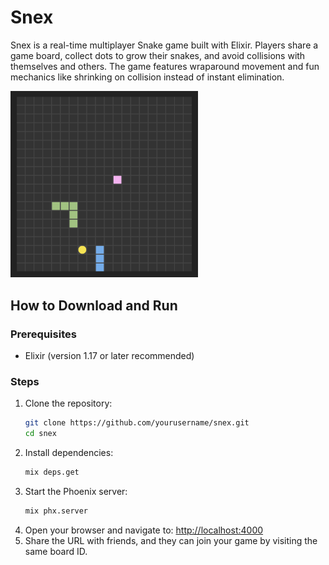 # Snex

Snex is a real-time multiplayer Snake game built with Elixir. Players share a game board, collect dots to grow their snakes, and avoid collisions with themselves and others. The game features wraparound movement and fun mechanics like shrinking on collision instead of instant elimination.

<img src="snex.png" width="300"/>

## How to Download and Run

### Prerequisites

- Elixir (version 1.17 or later recommended)

### Steps

<ol><li>
Clone the repository:<br>

```bash
git clone https://github.com/yourusername/snex.git
cd snex
```
</li>
<li>Install dependencies:

```bash
mix deps.get
```
</li>
<li>Start the Phoenix server:

```bash
mix phx.server
```
</li>

<li>Open your browser and navigate to: <a href="http://localhost:4000">http://localhost:4000</a></li>

<li>Share the URL with friends, and they can join your game by visiting the same board ID.
</li>
</ol>
